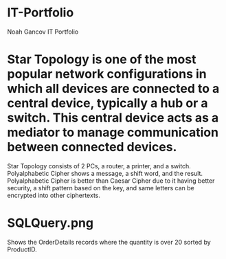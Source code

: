 # IT-Portfolio
Noah Gancov IT Portfolio
# Star Topology is one of the most popular network configurations in which all devices are connected to a central device, typically a **hub** or a **switch**. This central device acts as a mediator to manage communication between connected devices.
Star Topology consists of 2 PCs, a router, a printer, and a switch.
Polyalphabetic Cipher shows a message, a shift word, and the result. Polyalphabetic Cipher is better than Caesar Cipher due to it having better security, a shift pattern based on the key, and same letters can be encrypted into other ciphertexts.
# SQLQuery.png
Shows the OrderDetails records where the quantity is over 20 sorted by ProductID.
